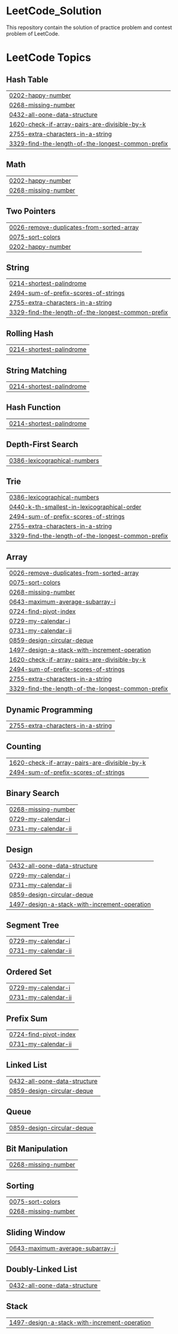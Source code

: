 # LeetCode_Solution
This repository contain the solution of practice problem and contest problem of LeetCode.

<!---LeetCode Topics Start-->
# LeetCode Topics
## Hash Table
|  |
| ------- |
| [0202-happy-number](https://github.com/Deepak1609/LeetCode_Solution/tree/master/0202-happy-number) |
| [0268-missing-number](https://github.com/Deepak1609/LeetCode_Solution/tree/master/0268-missing-number) |
| [0432-all-oone-data-structure](https://github.com/Deepak1609/LeetCode_Solution/tree/master/0432-all-oone-data-structure) |
| [1620-check-if-array-pairs-are-divisible-by-k](https://github.com/Deepak1609/LeetCode_Solution/tree/master/1620-check-if-array-pairs-are-divisible-by-k) |
| [2755-extra-characters-in-a-string](https://github.com/Deepak1609/LeetCode_Solution/tree/master/2755-extra-characters-in-a-string) |
| [3329-find-the-length-of-the-longest-common-prefix](https://github.com/Deepak1609/LeetCode_Solution/tree/master/3329-find-the-length-of-the-longest-common-prefix) |
## Math
|  |
| ------- |
| [0202-happy-number](https://github.com/Deepak1609/LeetCode_Solution/tree/master/0202-happy-number) |
| [0268-missing-number](https://github.com/Deepak1609/LeetCode_Solution/tree/master/0268-missing-number) |
## Two Pointers
|  |
| ------- |
| [0026-remove-duplicates-from-sorted-array](https://github.com/Deepak1609/LeetCode_Solution/tree/master/0026-remove-duplicates-from-sorted-array) |
| [0075-sort-colors](https://github.com/Deepak1609/LeetCode_Solution/tree/master/0075-sort-colors) |
| [0202-happy-number](https://github.com/Deepak1609/LeetCode_Solution/tree/master/0202-happy-number) |
## String
|  |
| ------- |
| [0214-shortest-palindrome](https://github.com/Deepak1609/LeetCode_Solution/tree/master/0214-shortest-palindrome) |
| [2494-sum-of-prefix-scores-of-strings](https://github.com/Deepak1609/LeetCode_Solution/tree/master/2494-sum-of-prefix-scores-of-strings) |
| [2755-extra-characters-in-a-string](https://github.com/Deepak1609/LeetCode_Solution/tree/master/2755-extra-characters-in-a-string) |
| [3329-find-the-length-of-the-longest-common-prefix](https://github.com/Deepak1609/LeetCode_Solution/tree/master/3329-find-the-length-of-the-longest-common-prefix) |
## Rolling Hash
|  |
| ------- |
| [0214-shortest-palindrome](https://github.com/Deepak1609/LeetCode_Solution/tree/master/0214-shortest-palindrome) |
## String Matching
|  |
| ------- |
| [0214-shortest-palindrome](https://github.com/Deepak1609/LeetCode_Solution/tree/master/0214-shortest-palindrome) |
## Hash Function
|  |
| ------- |
| [0214-shortest-palindrome](https://github.com/Deepak1609/LeetCode_Solution/tree/master/0214-shortest-palindrome) |
## Depth-First Search
|  |
| ------- |
| [0386-lexicographical-numbers](https://github.com/Deepak1609/LeetCode_Solution/tree/master/0386-lexicographical-numbers) |
## Trie
|  |
| ------- |
| [0386-lexicographical-numbers](https://github.com/Deepak1609/LeetCode_Solution/tree/master/0386-lexicographical-numbers) |
| [0440-k-th-smallest-in-lexicographical-order](https://github.com/Deepak1609/LeetCode_Solution/tree/master/0440-k-th-smallest-in-lexicographical-order) |
| [2494-sum-of-prefix-scores-of-strings](https://github.com/Deepak1609/LeetCode_Solution/tree/master/2494-sum-of-prefix-scores-of-strings) |
| [2755-extra-characters-in-a-string](https://github.com/Deepak1609/LeetCode_Solution/tree/master/2755-extra-characters-in-a-string) |
| [3329-find-the-length-of-the-longest-common-prefix](https://github.com/Deepak1609/LeetCode_Solution/tree/master/3329-find-the-length-of-the-longest-common-prefix) |
## Array
|  |
| ------- |
| [0026-remove-duplicates-from-sorted-array](https://github.com/Deepak1609/LeetCode_Solution/tree/master/0026-remove-duplicates-from-sorted-array) |
| [0075-sort-colors](https://github.com/Deepak1609/LeetCode_Solution/tree/master/0075-sort-colors) |
| [0268-missing-number](https://github.com/Deepak1609/LeetCode_Solution/tree/master/0268-missing-number) |
| [0643-maximum-average-subarray-i](https://github.com/Deepak1609/LeetCode_Solution/tree/master/0643-maximum-average-subarray-i) |
| [0724-find-pivot-index](https://github.com/Deepak1609/LeetCode_Solution/tree/master/0724-find-pivot-index) |
| [0729-my-calendar-i](https://github.com/Deepak1609/LeetCode_Solution/tree/master/0729-my-calendar-i) |
| [0731-my-calendar-ii](https://github.com/Deepak1609/LeetCode_Solution/tree/master/0731-my-calendar-ii) |
| [0859-design-circular-deque](https://github.com/Deepak1609/LeetCode_Solution/tree/master/0859-design-circular-deque) |
| [1497-design-a-stack-with-increment-operation](https://github.com/Deepak1609/LeetCode_Solution/tree/master/1497-design-a-stack-with-increment-operation) |
| [1620-check-if-array-pairs-are-divisible-by-k](https://github.com/Deepak1609/LeetCode_Solution/tree/master/1620-check-if-array-pairs-are-divisible-by-k) |
| [2494-sum-of-prefix-scores-of-strings](https://github.com/Deepak1609/LeetCode_Solution/tree/master/2494-sum-of-prefix-scores-of-strings) |
| [2755-extra-characters-in-a-string](https://github.com/Deepak1609/LeetCode_Solution/tree/master/2755-extra-characters-in-a-string) |
| [3329-find-the-length-of-the-longest-common-prefix](https://github.com/Deepak1609/LeetCode_Solution/tree/master/3329-find-the-length-of-the-longest-common-prefix) |
## Dynamic Programming
|  |
| ------- |
| [2755-extra-characters-in-a-string](https://github.com/Deepak1609/LeetCode_Solution/tree/master/2755-extra-characters-in-a-string) |
## Counting
|  |
| ------- |
| [1620-check-if-array-pairs-are-divisible-by-k](https://github.com/Deepak1609/LeetCode_Solution/tree/master/1620-check-if-array-pairs-are-divisible-by-k) |
| [2494-sum-of-prefix-scores-of-strings](https://github.com/Deepak1609/LeetCode_Solution/tree/master/2494-sum-of-prefix-scores-of-strings) |
## Binary Search
|  |
| ------- |
| [0268-missing-number](https://github.com/Deepak1609/LeetCode_Solution/tree/master/0268-missing-number) |
| [0729-my-calendar-i](https://github.com/Deepak1609/LeetCode_Solution/tree/master/0729-my-calendar-i) |
| [0731-my-calendar-ii](https://github.com/Deepak1609/LeetCode_Solution/tree/master/0731-my-calendar-ii) |
## Design
|  |
| ------- |
| [0432-all-oone-data-structure](https://github.com/Deepak1609/LeetCode_Solution/tree/master/0432-all-oone-data-structure) |
| [0729-my-calendar-i](https://github.com/Deepak1609/LeetCode_Solution/tree/master/0729-my-calendar-i) |
| [0731-my-calendar-ii](https://github.com/Deepak1609/LeetCode_Solution/tree/master/0731-my-calendar-ii) |
| [0859-design-circular-deque](https://github.com/Deepak1609/LeetCode_Solution/tree/master/0859-design-circular-deque) |
| [1497-design-a-stack-with-increment-operation](https://github.com/Deepak1609/LeetCode_Solution/tree/master/1497-design-a-stack-with-increment-operation) |
## Segment Tree
|  |
| ------- |
| [0729-my-calendar-i](https://github.com/Deepak1609/LeetCode_Solution/tree/master/0729-my-calendar-i) |
| [0731-my-calendar-ii](https://github.com/Deepak1609/LeetCode_Solution/tree/master/0731-my-calendar-ii) |
## Ordered Set
|  |
| ------- |
| [0729-my-calendar-i](https://github.com/Deepak1609/LeetCode_Solution/tree/master/0729-my-calendar-i) |
| [0731-my-calendar-ii](https://github.com/Deepak1609/LeetCode_Solution/tree/master/0731-my-calendar-ii) |
## Prefix Sum
|  |
| ------- |
| [0724-find-pivot-index](https://github.com/Deepak1609/LeetCode_Solution/tree/master/0724-find-pivot-index) |
| [0731-my-calendar-ii](https://github.com/Deepak1609/LeetCode_Solution/tree/master/0731-my-calendar-ii) |
## Linked List
|  |
| ------- |
| [0432-all-oone-data-structure](https://github.com/Deepak1609/LeetCode_Solution/tree/master/0432-all-oone-data-structure) |
| [0859-design-circular-deque](https://github.com/Deepak1609/LeetCode_Solution/tree/master/0859-design-circular-deque) |
## Queue
|  |
| ------- |
| [0859-design-circular-deque](https://github.com/Deepak1609/LeetCode_Solution/tree/master/0859-design-circular-deque) |
## Bit Manipulation
|  |
| ------- |
| [0268-missing-number](https://github.com/Deepak1609/LeetCode_Solution/tree/master/0268-missing-number) |
## Sorting
|  |
| ------- |
| [0075-sort-colors](https://github.com/Deepak1609/LeetCode_Solution/tree/master/0075-sort-colors) |
| [0268-missing-number](https://github.com/Deepak1609/LeetCode_Solution/tree/master/0268-missing-number) |
## Sliding Window
|  |
| ------- |
| [0643-maximum-average-subarray-i](https://github.com/Deepak1609/LeetCode_Solution/tree/master/0643-maximum-average-subarray-i) |
## Doubly-Linked List
|  |
| ------- |
| [0432-all-oone-data-structure](https://github.com/Deepak1609/LeetCode_Solution/tree/master/0432-all-oone-data-structure) |
## Stack
|  |
| ------- |
| [1497-design-a-stack-with-increment-operation](https://github.com/Deepak1609/LeetCode_Solution/tree/master/1497-design-a-stack-with-increment-operation) |
<!---LeetCode Topics End-->